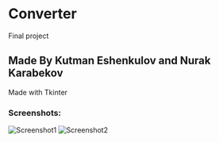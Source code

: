 # Converter

Final project

## Made By Kutman Eshenkulov and Nurak Karabekov

Made with Tkinter

### Screenshots:

![Screenshot1](https://user-images.githubusercontent.com/73386100/102316217-bbeaa880-3f9f-11eb-9541-1869e77fdaa8.png)
![Screenshot2](https://user-images.githubusercontent.com/73386100/102316223-bd1bd580-3f9f-11eb-8530-8e7af79f0356.png)
